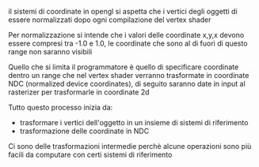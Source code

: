 il sistemi di coordinate in opengl si aspetta che i vertici degli oggetti di essere normalizzati dopo ogni compilazione del vertex shader

Per normalizzazione si intende che i valori delle coordinate x,y,x devono essere compresi tra -1.0 e 1.0, le coordinate che sono al di fuori di questo range non saranno visibili

Quello che si limita il programmatore è quello di specificare coordinate dentro un range che nel vertex shader verranno trasformate in coordinate NDC (normalized device coordinates), di seguito saranno date in input al rasterizer per trasformarle in coordinate 2d

Tutto questo processo inizia da:
- trasformare i vertici dell'oggetto in un insieme di sistemi di riferimento
- trasformazione delle coordinate in NDC

Ci sono delle trasformazioni intermedie perchè alcune operazioni sono più facili da computare con certi sistemi di riferimento